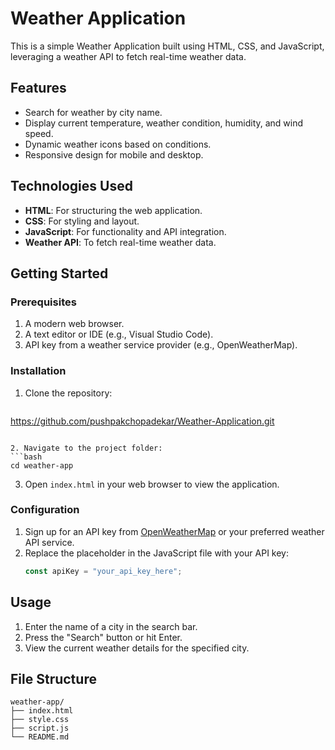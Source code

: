 # Weather Application

This is a simple Weather Application built using HTML, CSS, and JavaScript, leveraging a weather API to fetch real-time weather data.

## Features

- Search for weather by city name.
- Display current temperature, weather condition, humidity, and wind speed.
- Dynamic weather icons based on conditions.
- Responsive design for mobile and desktop.

## Technologies Used

- **HTML**: For structuring the web application.
- **CSS**: For styling and layout.
- **JavaScript**: For functionality and API integration.
- **Weather API**: To fetch real-time weather data.

## Getting Started

### Prerequisites

1. A modern web browser.
2. A text editor or IDE (e.g., Visual Studio Code).
3. API key from a weather service provider (e.g., OpenWeatherMap).

### Installation

1. Clone the repository:
   ```bash
  https://github.com/pushpakchopadekar/Weather-Application.git
   ```

2. Navigate to the project folder:
   ```bash
   cd weather-app
   ```

3. Open `index.html` in your web browser to view the application.

### Configuration

1. Sign up for an API key from [OpenWeatherMap](https://openweathermap.org/api) or your preferred weather API service.
2. Replace the placeholder in the JavaScript file with your API key:
   ```javascript
   const apiKey = "your_api_key_here";
   ```

## Usage

1. Enter the name of a city in the search bar.
2. Press the "Search" button or hit Enter.
3. View the current weather details for the specified city.

## File Structure

```
weather-app/
├── index.html
├── style.css
├── script.js
└── README.md
```


